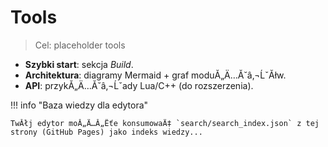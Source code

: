 # Tools

> Cel: placeholder tools

- **Szybki start**: sekcja _Build_.
- **Architektura**: diagramy Mermaid + graf moduĂ„Ä…Ă˘â‚¬ĹˇĂłw.
- **API**: przykĂ„Ä…Ă˘â‚¬Ĺˇady Lua/C++ (do rozszerzenia).

!!! info "Baza wiedzy dla edytora"

    TwĂłj edytor moĂ„Ä…Ă„Ëťe konsumowaÄ‡ `search/search_index.json` z tej strony (GitHub Pages) jako indeks wiedzy...
